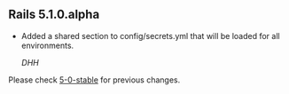 ## Rails 5.1.0.alpha ##

*   Added a shared section to config/secrets.yml that will be loaded for all environments.

    *DHH*

Please check [5-0-stable](https://github.com/rails/rails/blob/5-0-stable/railties/CHANGELOG.md) for previous changes.
